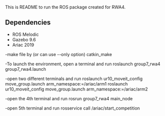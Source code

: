 This is README to run the ROS package created for RWA4. 

## **Dependencies**
  * ROS Melodic 
  * Gazebo 9.6 
  * Ariac 2019

-make file by (or can use --only option)
catkin_make

-To launch the environment, open a terminal and run
roslaunch group7_rwa4 group7_rwa4.launch

-open two different terminals and run
roslaunch ur10_moveit_config move_group.launch arm_namespace:=/ariac/arm1
roslaunch ur10_moveit_config move_group.launch arm_namespace:=/ariac/arm2

-open the 4th terminal and run
rosrun group7_rwa4 main_node

-open 5th terminal and run
rosservice call /ariac/start_competition 
